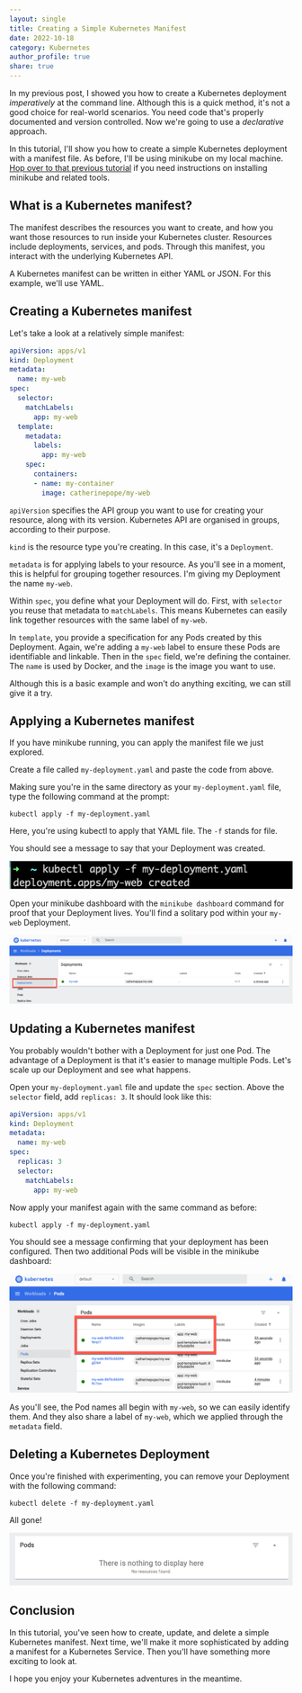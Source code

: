 ```yaml
---
layout: single
title: Creating a Simple Kubernetes Manifest
date: 2022-10-18
category: Kubernetes
author_profile: true
share: true
---
```


In my previous post, I showed you how to create a Kubernetes deployment *imperatively* at the command line. Although this is a quick method, it's not a good choice for real-world scenarios. You need code that's properly documented and version controlled. Now we're going to use a *declarative* approach.

In this tutorial, I'll show you how to create a simple Kubernetes deployment with a manifest file. As before, I'll be using minikube on my local machine. [Hop over to that previous tutorial](https://www.catherinepope.com/kubernetes/2022/08/28/kubernetes-minikube.html) if you need instructions on installing minikube and related tools.

## What is a Kubernetes manifest?

The manifest describes the resources you want to create, and how you want those resources to run inside your Kubernetes cluster. Resources include deployments, services, and pods. Through this manifest, you interact with the underlying Kubernetes API.

A Kubernetes manifest can be written in either YAML or JSON. For this example, we'll use YAML.

## Creating a Kubernetes manifest

Let's take a look at a relatively simple manifest:

``` yaml
apiVersion: apps/v1
kind: Deployment
metadata:
  name: my-web
spec:
  selector:
    matchLabels:
      app: my-web
  template:
    metadata:
      labels:
        app: my-web
    spec:
      containers:
      - name: my-container
        image: catherinepope/my-web
```

`apiVersion` specifies the API group you want to use for creating your resource, along with its version. Kubernetes API are organised in groups, according to their purpose.

`kind` is the resource type you're creating. In this case, it's a `Deployment`. 

`metadata` is for applying labels to your resource. As you'll see in a moment, this is helpful for grouping together resources. I'm giving my Deployment the name `my-web`.

Within `spec`, you define what your Deployment will do. First, with `selector` you reuse that metadata to `matchLabels`. This means Kubernetes can easily link together resources with the same label of `my-web`.

In `template`, you provide a specification for any Pods created by this Deployment. Again, we're adding a `my-web` label to ensure these Pods are identifiable and linkable. Then in the `spec` field, we're defining the container. The `name` is used by Docker, and the `image` is the image you want to use.

Although this is a basic example and won't do anything exciting, we can still give it a try.

## Applying a Kubernetes manifest

If you have minikube running, you can apply the manifest file we just explored. 

Create a file called `my-deployment.yaml` and paste the code from above.

Making sure you're in the same directory as your `my-deployment.yaml` file, type the following command at the prompt:

```shell
kubectl apply -f my-deployment.yaml
```

Here, you're using kubectl to apply that YAML file. The `-f` stands for file.

You should see a message to say that your Deployment was created.

![Deployment created](/assets/images/deployment-created.png)

Open your minikube dashboard with the `minikube dashboard` command for proof that your Deployment lives. You'll find a solitary pod within your `my-web` Deployment.

![Deployment in minikube](/assets/images/minikube-deployment.png)

## Updating a Kubernetes manifest

You probably wouldn't bother with a Deployment for just one Pod. The advantage of a Deployment is that it's easier to manage multiple Pods. Let's scale up our Deployment and see what happens.

Open your `my-deployment.yaml` file and update the `spec` section. Above the `selector` field, add `replicas: 3`. It should look like this:

``` yaml
apiVersion: apps/v1
kind: Deployment
metadata:
  name: my-web
spec:
  replicas: 3
  selector:
    matchLabels:
      app: my-web
```

Now apply your manifest again with the same command as before:

```shell
kubectl apply -f my-deployment.yaml
```
You should see a message confirming that your deployment has been configured. Then two additional Pods will be visible in the minikube dashboard:

![Additional Pods](/assets/images/minikube-pods.png)

As you'll see, the Pod names all begin with `my-web`, so we can easily identify them. And they also share a label of `my-web`, which we applied through the `metadata` field.

## Deleting a Kubernetes Deployment

Once you're finished with experimenting, you can remove your Deployment with the following command:

```shell
kubectl delete -f my-deployment.yaml
```

All gone!

![Pods gone!](/assets/images/pods-gone.png)

## Conclusion

In this tutorial, you've seen how to create, update, and delete a simple Kubernetes manifest. Next time, we'll make it more sophisticated by adding a manifest for a Kubernetes Service. Then you'll have something more exciting to look at.

I hope you enjoy your Kubernetes adventures in the meantime.